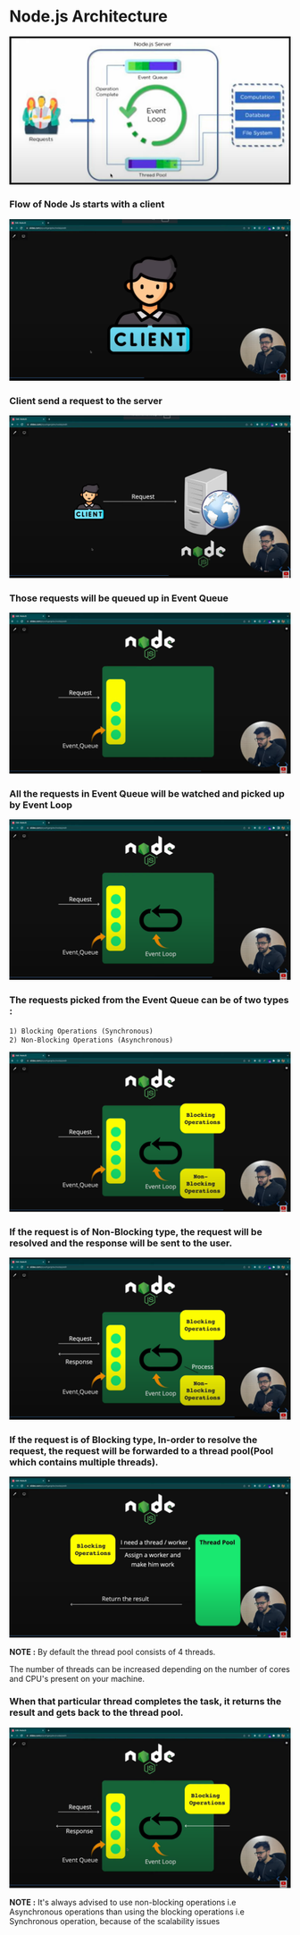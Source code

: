 # Node.js Architecture

<img src="./assets/Pic-9.png"/>

### Flow of Node Js starts with a client

<img src="./assets/Pic-1.png" />

### Client send a request to the server

<img src="./assets/Pic-2.png" />

### Those requests will be queued up in Event Queue 

<img src="./assets/Pic-3.png"/>

### All the requests in Event Queue will be watched and picked up by Event Loop 

<img src="./assets/Pic-4.png"/>

### The requests picked from the Event Queue can be of two types :
    1) Blocking Operations (Synchronous)
    2) Non-Blocking Operations (Asynchronous)

<img src="./assets/Pic-5.png"/>

### If the request is of Non-Blocking type, the request will be resolved and the response will be sent to the user.

<img src="./assets/Pic-6.png"/>

### If the request is of Blocking type, In-order to resolve the request, the request will be forwarded to a thread pool(Pool which contains multiple threads).

<img src="./assets/Pic-7.png" />

__NOTE :__ By default the thread pool consists of 4 threads.

The number of threads can be increased depending on the number of cores and CPU's present on your machine.  

### When that particular thread completes the task, it returns the result and gets back to the thread pool.

<img src="./assets/Pic-8.png"/>

__NOTE :__ It's always advised to use non-blocking operations i.e Asynchronous operations than using the blocking operations i.e Synchronous operation, because of the scalability issues